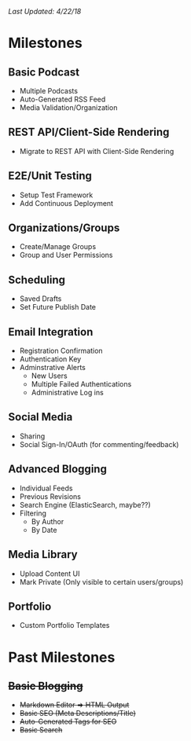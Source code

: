 *Last Updated: 4/22/18*
# Milestones
## Basic Podcast
- Multiple Podcasts
- Auto-Generated RSS Feed
- Media Validation/Organization

## REST API/Client-Side Rendering
- Migrate to REST API with Client-Side Rendering

## E2E/Unit Testing
- Setup Test Framework
- Add Continuous Deployment

## Organizations/Groups
- Create/Manage Groups
- Group and User Permissions

## Scheduling
- Saved Drafts
- Set Future Publish Date

## Email Integration
- Registration Confirmation
- Authentication Key
- Adminstrative Alerts
  - New Users
  - Multiple Failed Authentications
  - Administrative Log ins
  
## Social Media
- Sharing
- Social Sign-In/OAuth (for commenting/feedback)

## Advanced Blogging
- Individual Feeds
- Previous Revisions
- Search Engine (ElasticSearch, maybe??)
- Filtering
  - By Author
  - By Date

## Media Library
- Upload Content UI
- Mark Private (Only visible to certain users/groups)

## Portfolio
- Custom Portfolio Templates

# Past Milestones
## ~~Basic Blogging~~
- ~~Markdown Editor => HTML Output~~
- ~~Basic SEO (Meta Descriptions/Title)~~
- ~~Auto-Generated Tags for SEO~~
- ~~Basic Search~~
